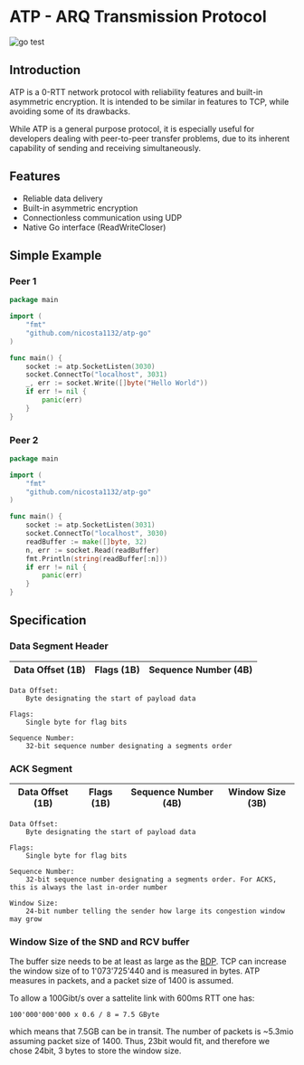 # ATP - ARQ Transmission Protocol
![go test](https://github.com/nicosta1132/atp-go/workflows/go%20test/badge.svg)

## Introduction
ATP is a 0-RTT network protocol with reliability features and built-in asymmetric encryption. It is intended to be similar in features to TCP, while avoiding some of its drawbacks.

While ATP is a general purpose protocol, it is especially useful for developers dealing with peer-to-peer transfer problems, due to its inherent capability of sending and receiving simultaneously.

## Features
* Reliable data delivery
* Built-in asymmetric encryption
* Connectionless communication using UDP
* Native Go interface (ReadWriteCloser)

## Simple Example

### Peer 1
```go
package main

import (
    "fmt"
    "github.com/nicosta1132/atp-go"
)

func main() {
    socket := atp.SocketListen(3030)
    socket.ConnectTo("localhost", 3031)
    _, err := socket.Write([]byte("Hello World"))
    if err != nil {
        panic(err)
    }
}
```
### Peer 2
```go
package main

import (
    "fmt"
    "github.com/nicosta1132/atp-go"
)

func main() {
    socket := atp.SocketListen(3031)
    socket.ConnectTo("localhost", 3030)
    readBuffer := make([]byte, 32)
    n, err := socket.Read(readBuffer)
    fmt.Println(string(readBuffer[:n]))
    if err != nil {
        panic(err)
    }
}
```

## Specification

### Data Segment Header
| Data Offset (1B) | Flags (1B) | Sequence Number (4B) | 
| ---------------- | ---------- | -------------------- |


```
Data Offset:
    Byte designating the start of payload data

Flags:
    Single byte for flag bits

Sequence Number:
    32-bit sequence number designating a segments order
```

### ACK Segment
| Data Offset (1B) | Flags (1B) | Sequence Number (4B) | Window Size (3B) |
| ---------------- | ---------- | -------------------- | ---------------- |

```
Data Offset:
    Byte designating the start of payload data

Flags:
    Single byte for flag bits

Sequence Number:
    32-bit sequence number designating a segments order. For ACKS, this is always the last in-order number

Window Size:
    24-bit number telling the sender how large its congestion window may grow
```

### Window Size of the SND and RCV buffer

The buffer size needs to be at least as large as the [BDP](https://en.wikipedia.org/wiki/Bandwidth-delay_product). TCP can increase the window size of to 1'073'725'440 and is measured in bytes. ATP measures in packets, and a packet size of 1400 is assumed.

To allow a 100Gibt/s over a sattelite link with 600ms RTT one has:
```
100'000'000'000 x 0.6 / 8 = 7.5 GByte
```
which means that 7.5GB can be in transit. The number of packets is ~5.3mio assuming packet size of 1400. Thus, 23bit would fit, and therefore we chose 24bit, 3 bytes to store the window size.
